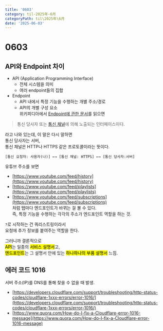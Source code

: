 ```yaml
---
title: '0603'
category: til-2025年-6月
categoryPath: til\2025年\6月
date: '2025-06-03'
---
```

# 0603  
## API와 Endpoint 차이  
- API (Application Programming Interface)  
	- 전체 시스템을 의미  
	- 여러 endpoint들의 집합  
- Endpoint  
	- API 내에서 특정 기능을 수행하는 개별 주소/경로  
	- API의 개별 구성 요소  
위키피디아에서 [Endpoint에 관한 문서](https://ko.wikipedia.org/wiki/%ED%86%B5%EC%8B%A0_%EC%97%94%EB%93%9C%ED%8F%AC%EC%9D%B8%ED%8A%B8)를 읽으면 

> 통신 당사자 또는 [통신 채널](https://ko.wikipedia.org/wiki/%EC%B1%84%EB%84%90_\(%ED%86%B5%EC%8B%A0\) "채널 (통신)")에 의해 노출되는 인터페이스이다.

라고 나와 있는데, 이 말은 다시 말하면  
통신 당사자는 서버,  
통신 채널은 HTTP나 HTTPS 같은 프로토콜이라는 뜻이다.  
```  
[통신 요청자: 사용자(나)] ←→ [통신 채널: HTTPS] ←→ [통신 당사자:서버]  
```

유튜브 주소를 보면  
- [https://www.youtube.com/feed/history](https://www.youtube.com/feed/history)  
- [https://www.youtube.com/feed/playlists](https://www.youtube.com/feed/playlists)  
- [https://www.youtube.com/feed/subscriptions](https://www.youtube.com/feed/subscriptions)  
처럼 탭마다 엔드포인트가 바뀌는 걸 볼 수 있다.    
즉, 특정 기능을 수행하는 각각의 주소가 엔드포인트 역할을 하는 것.

`?`로 시작하는 건 쿼리스트링이라서    
요청에 추가 정보를 붙여주는 역할을 한다.

그러니까 결론적으로  
<mark>API</mark>는 일종의 <mark>서비스 설명서</mark>고,    
<mark>엔드포인트</mark>는 그 설명서 안에 있는 <mark>하나하나의 부품 설명서</mark> 느낌.

## 에러 코드 1016  
서버 주소(IP)를 DNS를 통해 찾을 수 없을 때 발생.  
- [https://developers.cloudflare.com/support/troubleshooting/http-status-codes/cloudflare-1xxx-errors/error-1016/](https://developers.cloudflare.com/support/troubleshooting/http-status-codes/cloudflare-1xxx-errors/error-1016/)  
- [https://www.quora.com/How-do-I-fix-a-Cloudflare-error-1016-message](https://www.quora.com/How-do-I-fix-a-Cloudflare-error-1016-message)

